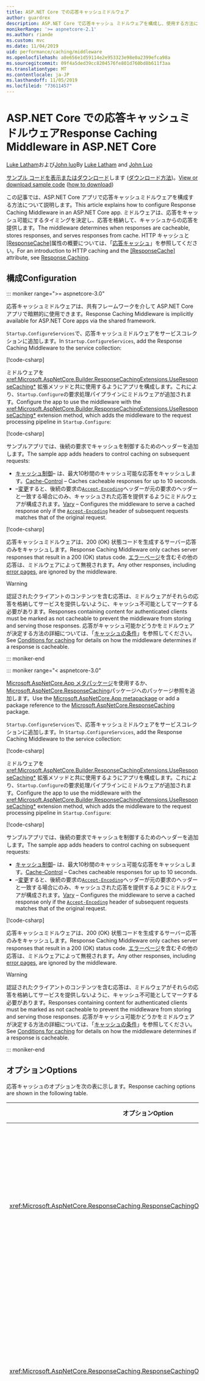 ```yaml
---
title: ASP.NET Core での応答キャッシュミドルウェア
author: guardrex
description: ASP.NET Core で応答キャッシュ ミドルウェアを構成し、使用する方法について説明します。
monikerRange: '>= aspnetcore-2.1'
ms.author: riande
ms.custom: mvc
ms.date: 11/04/2019
uid: performance/caching/middleware
ms.openlocfilehash: a8e656e1d59114e2e953323e98e0a2399efca98a
ms.sourcegitcommit: 09f4a5ded39cc8204576fe801d760bd8b611f3aa
ms.translationtype: MT
ms.contentlocale: ja-JP
ms.lasthandoff: 11/05/2019
ms.locfileid: "73611457"
---
```

# <a name="response-caching-middleware-in-aspnet-core"></a><span data-ttu-id="ecc8e-103">ASP.NET Core での応答キャッシュミドルウェア</span><span class="sxs-lookup"><span data-stu-id="ecc8e-103">Response Caching Middleware in ASP.NET Core</span></span>

<span data-ttu-id="ecc8e-104">[Luke Latham](https://github.com/guardrex)および[John luo](https://github.com/JunTaoLuo)</span><span class="sxs-lookup"><span data-stu-id="ecc8e-104">By [Luke Latham](https://github.com/guardrex) and [John Luo](https://github.com/JunTaoLuo)</span></span>

<span data-ttu-id="ecc8e-105">[サンプル コードを表示またはダウンロード](https://github.com/aspnet/AspNetCore.Docs/tree/master/aspnetcore/performance/caching/middleware/samples)します ([ダウンロード方法](xref:index#how-to-download-a-sample))。</span><span class="sxs-lookup"><span data-stu-id="ecc8e-105">[View or download sample code](https://github.com/aspnet/AspNetCore.Docs/tree/master/aspnetcore/performance/caching/middleware/samples) ([how to download](xref:index#how-to-download-a-sample))</span></span>

<span data-ttu-id="ecc8e-106">この記事では、ASP.NET Core アプリで応答キャッシュミドルウェアを構成する方法について説明します。</span><span class="sxs-lookup"><span data-stu-id="ecc8e-106">This article explains how to configure Response Caching Middleware in an ASP.NET Core app.</span></span> <span data-ttu-id="ecc8e-107">ミドルウェアは、応答をキャッシュ可能にするタイミングを決定し、応答を格納して、キャッシュからの応答を提供します。</span><span class="sxs-lookup"><span data-stu-id="ecc8e-107">The middleware determines when responses are cacheable, stores responses, and serves responses from cache.</span></span> <span data-ttu-id="ecc8e-108">HTTP キャッシュと[[ResponseCache]](xref:Microsoft.AspNetCore.Mvc.ResponseCacheAttribute)属性の概要については、「[応答キャッシュ](xref:performance/caching/response)」を参照してください。</span><span class="sxs-lookup"><span data-stu-id="ecc8e-108">For an introduction to HTTP caching and the [[ResponseCache]](xref:Microsoft.AspNetCore.Mvc.ResponseCacheAttribute) attribute, see [Response Caching](xref:performance/caching/response).</span></span>

## <a name="configuration"></a><span data-ttu-id="ecc8e-109">構成</span><span class="sxs-lookup"><span data-stu-id="ecc8e-109">Configuration</span></span>

::: moniker range=">= aspnetcore-3.0"

<span data-ttu-id="ecc8e-110">応答キャッシュミドルウェアは、共有フレームワークを介して ASP.NET Core アプリで暗黙的に使用できます。</span><span class="sxs-lookup"><span data-stu-id="ecc8e-110">Response Caching Middleware is implicitly available for ASP.NET Core apps via the shared framework.</span></span>

<span data-ttu-id="ecc8e-111">`Startup.ConfigureServices`で、応答キャッシュミドルウェアをサービスコレクションに追加します。</span><span class="sxs-lookup"><span data-stu-id="ecc8e-111">In `Startup.ConfigureServices`, add the Response Caching Middleware to the service collection:</span></span>

[!code-csharp[](middleware/samples/3.x/ResponseCachingMiddleware/Startup.cs?name=snippet1&highlight=3)]

<span data-ttu-id="ecc8e-112">ミドルウェアを <xref:Microsoft.AspNetCore.Builder.ResponseCachingExtensions.UseResponseCaching*> 拡張メソッドと共に使用するようにアプリを構成します。これにより、`Startup.Configure`の要求処理パイプラインにミドルウェアが追加されます。</span><span class="sxs-lookup"><span data-stu-id="ecc8e-112">Configure the app to use the middleware with the <xref:Microsoft.AspNetCore.Builder.ResponseCachingExtensions.UseResponseCaching*> extension method, which adds the middleware to the request processing pipeline in `Startup.Configure`:</span></span>

[!code-csharp[](middleware/samples/3.x/ResponseCachingMiddleware/Startup.cs?name=snippet2&highlight=16)]

<span data-ttu-id="ecc8e-113">サンプルアプリでは、後続の要求でキャッシュを制御するためのヘッダーを追加します。</span><span class="sxs-lookup"><span data-stu-id="ecc8e-113">The sample app adds headers to control caching on subsequent requests:</span></span>

* <span data-ttu-id="ecc8e-114">[キャッシュ制御](https://tools.ietf.org/html/rfc7234#section-5.2)&ndash; は、最大10秒間のキャッシュ可能な応答をキャッシュします。</span><span class="sxs-lookup"><span data-stu-id="ecc8e-114">[Cache-Control](https://tools.ietf.org/html/rfc7234#section-5.2) &ndash; Caches cacheable responses for up to 10 seconds.</span></span>
* <span data-ttu-id="ecc8e-115">&ndash;[変更](https://tools.ietf.org/html/rfc7231#section-7.1.4)すると、後続の要求の[`Accept-Encoding`](https://tools.ietf.org/html/rfc7231#section-5.3.4)ヘッダーが元の要求のヘッダーと一致する場合にのみ、キャッシュされた応答を提供するようにミドルウェアが構成されます。</span><span class="sxs-lookup"><span data-stu-id="ecc8e-115">[Vary](https://tools.ietf.org/html/rfc7231#section-7.1.4) &ndash; Configures the middleware to serve a cached response only if the [`Accept-Encoding`](https://tools.ietf.org/html/rfc7231#section-5.3.4) header of subsequent requests matches that of the original request.</span></span>

[!code-csharp[](middleware/samples_snippets/3.x/AddHeaders.cs)]

<span data-ttu-id="ecc8e-116">応答キャッシュミドルウェアは、200 (OK) 状態コードを生成するサーバー応答のみをキャッシュします。</span><span class="sxs-lookup"><span data-stu-id="ecc8e-116">Response Caching Middleware only caches server responses that result in a 200 (OK) status code.</span></span> <span data-ttu-id="ecc8e-117">[エラーページ](xref:fundamentals/error-handling)を含むその他の応答は、ミドルウェアによって無視されます。</span><span class="sxs-lookup"><span data-stu-id="ecc8e-117">Any other responses, including [error pages](xref:fundamentals/error-handling), are ignored by the middleware.</span></span>

> [!WARNING]
> <span data-ttu-id="ecc8e-118">認証されたクライアントのコンテンツを含む応答は、ミドルウェアがそれらの応答を格納してサービスを提供しないように、キャッシュ不可能としてマークする必要があります。</span><span class="sxs-lookup"><span data-stu-id="ecc8e-118">Responses containing content for authenticated clients must be marked as not cacheable to prevent the middleware from storing and serving those responses.</span></span> <span data-ttu-id="ecc8e-119">応答がキャッシュ可能かどうかをミドルウェアが決定する方法の詳細については、「[キャッシュの条件](#conditions-for-caching)」を参照してください。</span><span class="sxs-lookup"><span data-stu-id="ecc8e-119">See [Conditions for caching](#conditions-for-caching) for details on how the middleware determines if a response is cacheable.</span></span>

::: moniker-end

::: moniker range="< aspnetcore-3.0"

<span data-ttu-id="ecc8e-120">[Microsoft.AspNetCore.App メタパッケージ](xref:fundamentals/metapackage-app)を使用するか、 [Microsoft.AspNetCore.ResponseCaching](https://www.nuget.org/packages/Microsoft.AspNetCore.ResponseCaching/)パッケージへのパッケージ参照を追加します。</span><span class="sxs-lookup"><span data-stu-id="ecc8e-120">Use the [Microsoft.AspNetCore.App metapackage](xref:fundamentals/metapackage-app) or add a package reference to the [Microsoft.AspNetCore.ResponseCaching](https://www.nuget.org/packages/Microsoft.AspNetCore.ResponseCaching/) package.</span></span>

<span data-ttu-id="ecc8e-121">`Startup.ConfigureServices`で、応答キャッシュミドルウェアをサービスコレクションに追加します。</span><span class="sxs-lookup"><span data-stu-id="ecc8e-121">In `Startup.ConfigureServices`, add the Response Caching Middleware to the service collection:</span></span>

[!code-csharp[](middleware/samples/2.x/ResponseCachingMiddleware/Startup.cs?name=snippet1&highlight=3)]

<span data-ttu-id="ecc8e-122">ミドルウェアを <xref:Microsoft.AspNetCore.Builder.ResponseCachingExtensions.UseResponseCaching*> 拡張メソッドと共に使用するようにアプリを構成します。これにより、`Startup.Configure`の要求処理パイプラインにミドルウェアが追加されます。</span><span class="sxs-lookup"><span data-stu-id="ecc8e-122">Configure the app to use the middleware with the <xref:Microsoft.AspNetCore.Builder.ResponseCachingExtensions.UseResponseCaching*> extension method, which adds the middleware to the request processing pipeline in `Startup.Configure`:</span></span>

[!code-csharp[](middleware/samples/2.x/ResponseCachingMiddleware/Startup.cs?name=snippet2&highlight=14)]

<span data-ttu-id="ecc8e-123">サンプルアプリでは、後続の要求でキャッシュを制御するためのヘッダーを追加します。</span><span class="sxs-lookup"><span data-stu-id="ecc8e-123">The sample app adds headers to control caching on subsequent requests:</span></span>

* <span data-ttu-id="ecc8e-124">[キャッシュ制御](https://tools.ietf.org/html/rfc7234#section-5.2)&ndash; は、最大10秒間のキャッシュ可能な応答をキャッシュします。</span><span class="sxs-lookup"><span data-stu-id="ecc8e-124">[Cache-Control](https://tools.ietf.org/html/rfc7234#section-5.2) &ndash; Caches cacheable responses for up to 10 seconds.</span></span>
* <span data-ttu-id="ecc8e-125">&ndash;[変更](https://tools.ietf.org/html/rfc7231#section-7.1.4)すると、後続の要求の[`Accept-Encoding`](https://tools.ietf.org/html/rfc7231#section-5.3.4)ヘッダーが元の要求のヘッダーと一致する場合にのみ、キャッシュされた応答を提供するようにミドルウェアが構成されます。</span><span class="sxs-lookup"><span data-stu-id="ecc8e-125">[Vary](https://tools.ietf.org/html/rfc7231#section-7.1.4) &ndash; Configures the middleware to serve a cached response only if the [`Accept-Encoding`](https://tools.ietf.org/html/rfc7231#section-5.3.4) header of subsequent requests matches that of the original request.</span></span>

[!code-csharp[](middleware/samples_snippets/2.x/AddHeaders.cs)]

<span data-ttu-id="ecc8e-126">応答キャッシュミドルウェアは、200 (OK) 状態コードを生成するサーバー応答のみをキャッシュします。</span><span class="sxs-lookup"><span data-stu-id="ecc8e-126">Response Caching Middleware only caches server responses that result in a 200 (OK) status code.</span></span> <span data-ttu-id="ecc8e-127">[エラーページ](xref:fundamentals/error-handling)を含むその他の応答は、ミドルウェアによって無視されます。</span><span class="sxs-lookup"><span data-stu-id="ecc8e-127">Any other responses, including [error pages](xref:fundamentals/error-handling), are ignored by the middleware.</span></span>

> [!WARNING]
> <span data-ttu-id="ecc8e-128">認証されたクライアントのコンテンツを含む応答は、ミドルウェアがそれらの応答を格納してサービスを提供しないように、キャッシュ不可能としてマークする必要があります。</span><span class="sxs-lookup"><span data-stu-id="ecc8e-128">Responses containing content for authenticated clients must be marked as not cacheable to prevent the middleware from storing and serving those responses.</span></span> <span data-ttu-id="ecc8e-129">応答がキャッシュ可能かどうかをミドルウェアが決定する方法の詳細については、「[キャッシュの条件](#conditions-for-caching)」を参照してください。</span><span class="sxs-lookup"><span data-stu-id="ecc8e-129">See [Conditions for caching](#conditions-for-caching) for details on how the middleware determines if a response is cacheable.</span></span>

::: moniker-end

## <a name="options"></a><span data-ttu-id="ecc8e-130">オプション</span><span class="sxs-lookup"><span data-stu-id="ecc8e-130">Options</span></span>

<span data-ttu-id="ecc8e-131">応答キャッシュのオプションを次の表に示します。</span><span class="sxs-lookup"><span data-stu-id="ecc8e-131">Response caching options are shown in the following table.</span></span>

| <span data-ttu-id="ecc8e-132">オプション</span><span class="sxs-lookup"><span data-stu-id="ecc8e-132">Option</span></span> | <span data-ttu-id="ecc8e-133">説明</span><span class="sxs-lookup"><span data-stu-id="ecc8e-133">Description</span></span> |
| ------ | ----------- |
| <xref:Microsoft.AspNetCore.ResponseCaching.ResponseCachingOptions.MaximumBodySize> | <span data-ttu-id="ecc8e-134">応答本文の最大キャッシュ可能サイズ (バイト単位)。</span><span class="sxs-lookup"><span data-stu-id="ecc8e-134">The largest cacheable size for the response body in bytes.</span></span> <span data-ttu-id="ecc8e-135">既定値は `64 * 1024 * 1024` (64 MB) です。</span><span class="sxs-lookup"><span data-stu-id="ecc8e-135">The default value is `64 * 1024 * 1024` (64 MB).</span></span> |
| <xref:Microsoft.AspNetCore.ResponseCaching.ResponseCachingOptions.SizeLimit> | <span data-ttu-id="ecc8e-136">応答キャッシュミドルウェアのサイズ制限 (バイト単位)。</span><span class="sxs-lookup"><span data-stu-id="ecc8e-136">The size limit for the response cache middleware in bytes.</span></span> <span data-ttu-id="ecc8e-137">既定値は `100 * 1024 * 1024` (100 MB) です。</span><span class="sxs-lookup"><span data-stu-id="ecc8e-137">The default value is `100 * 1024 * 1024` (100 MB).</span></span> |
| <xref:Microsoft.AspNetCore.ResponseCaching.ResponseCachingOptions.UseCaseSensitivePaths> | <span data-ttu-id="ecc8e-138">大文字と小文字が区別されるパスに応答をキャッシュするかどうかを決定します。</span><span class="sxs-lookup"><span data-stu-id="ecc8e-138">Determines if responses are cached on case-sensitive paths.</span></span> <span data-ttu-id="ecc8e-139">既定値は `false`です。</span><span class="sxs-lookup"><span data-stu-id="ecc8e-139">The default value is `false`.</span></span> |

<span data-ttu-id="ecc8e-140">次の例では、ミドルウェアをに構成します。</span><span class="sxs-lookup"><span data-stu-id="ecc8e-140">The following example configures the middleware to:</span></span>

* <span data-ttu-id="ecc8e-141">本文のサイズが1024バイト以下の応答をキャッシュします。</span><span class="sxs-lookup"><span data-stu-id="ecc8e-141">Cache responses with a body size smaller than or equal to 1,024 bytes.</span></span>
* <span data-ttu-id="ecc8e-142">大文字と小文字を区別するパスで応答を格納します。</span><span class="sxs-lookup"><span data-stu-id="ecc8e-142">Store the responses by case-sensitive paths.</span></span> <span data-ttu-id="ecc8e-143">たとえば、`/page1` と `/Page1` は個別に格納されます。</span><span class="sxs-lookup"><span data-stu-id="ecc8e-143">For example, `/page1` and `/Page1` are stored separately.</span></span>

```csharp
services.AddResponseCaching(options =>
{
    options.MaximumBodySize = 1024;
    options.UseCaseSensitivePaths = true;
});
```

## <a name="varybyquerykeys"></a><span data-ttu-id="ecc8e-144">VaryByQueryKeys</span><span class="sxs-lookup"><span data-stu-id="ecc8e-144">VaryByQueryKeys</span></span>

<span data-ttu-id="ecc8e-145">MVC/web API コントローラーまたは Razor Pages ページモデルを使用する場合、 [[ResponseCache]](xref:Microsoft.AspNetCore.Mvc.ResponseCacheAttribute)属性では、応答キャッシュ用に適切なヘッダーを設定するために必要なパラメーターを指定します。</span><span class="sxs-lookup"><span data-stu-id="ecc8e-145">When using MVC / web API controllers or Razor Pages page models, the [[ResponseCache]](xref:Microsoft.AspNetCore.Mvc.ResponseCacheAttribute) attribute specifies the parameters necessary for setting the appropriate headers for response caching.</span></span> <span data-ttu-id="ecc8e-146">ミドルウェアを厳密に必要とする `[ResponseCache]` 属性の唯一のパラメーターは <xref:Microsoft.AspNetCore.Mvc.ResponseCacheAttribute.VaryByQueryKeys>であり、実際の HTTP ヘッダーには対応していません。</span><span class="sxs-lookup"><span data-stu-id="ecc8e-146">The only parameter of the `[ResponseCache]` attribute that strictly requires the middleware is <xref:Microsoft.AspNetCore.Mvc.ResponseCacheAttribute.VaryByQueryKeys>, which doesn't correspond to an actual HTTP header.</span></span> <span data-ttu-id="ecc8e-147">詳細については、「<xref:performance/caching/response#responsecache-attribute>」を参照してください。</span><span class="sxs-lookup"><span data-stu-id="ecc8e-147">For more information, see <xref:performance/caching/response#responsecache-attribute>.</span></span>

<span data-ttu-id="ecc8e-148">`[ResponseCache]` 属性を使用しない場合、応答のキャッシュは `VaryByQueryKeys`でさまざまに変化する可能性があります。</span><span class="sxs-lookup"><span data-stu-id="ecc8e-148">When not using the `[ResponseCache]` attribute, response caching can be varied with `VaryByQueryKeys`.</span></span> <span data-ttu-id="ecc8e-149"><xref:Microsoft.AspNetCore.ResponseCaching.ResponseCachingFeature> を HttpContext から直接使用[します。](xref:Microsoft.AspNetCore.Http.HttpContext.Features)</span><span class="sxs-lookup"><span data-stu-id="ecc8e-149">Use the <xref:Microsoft.AspNetCore.ResponseCaching.ResponseCachingFeature> directly from the [HttpContext.Features](xref:Microsoft.AspNetCore.Http.HttpContext.Features):</span></span>

```csharp
var responseCachingFeature = context.HttpContext.Features.Get<IResponseCachingFeature>();

if (responseCachingFeature != null)
{
    responseCachingFeature.VaryByQueryKeys = new[] { "MyKey" };
}
```

<span data-ttu-id="ecc8e-150">`VaryByQueryKeys` の `*` と同じ1つの値を使用すると、すべての要求クエリパラメーターによってキャッシュが異なります。</span><span class="sxs-lookup"><span data-stu-id="ecc8e-150">Using a single value equal to `*` in `VaryByQueryKeys` varies the cache by all request query parameters.</span></span>

## <a name="http-headers-used-by-response-caching-middleware"></a><span data-ttu-id="ecc8e-151">応答キャッシュミドルウェアによって使用される HTTP ヘッダー</span><span class="sxs-lookup"><span data-stu-id="ecc8e-151">HTTP headers used by Response Caching Middleware</span></span>

<span data-ttu-id="ecc8e-152">次の表は、応答のキャッシュに影響を与える HTTP ヘッダーに関する情報を示しています。</span><span class="sxs-lookup"><span data-stu-id="ecc8e-152">The following table provides information on HTTP headers that affect response caching.</span></span>

| <span data-ttu-id="ecc8e-153">Header</span><span class="sxs-lookup"><span data-stu-id="ecc8e-153">Header</span></span> | <span data-ttu-id="ecc8e-154">説明</span><span class="sxs-lookup"><span data-stu-id="ecc8e-154">Details</span></span> |
| ------ | ------- |
| `Authorization` | <span data-ttu-id="ecc8e-155">ヘッダーが存在する場合、応答はキャッシュされません。</span><span class="sxs-lookup"><span data-stu-id="ecc8e-155">The response isn't cached if the header exists.</span></span> |
| `Cache-Control` | <span data-ttu-id="ecc8e-156">ミドルウェアは、`public` cache ディレクティブでマークされたキャッシュ応答のみを考慮します。</span><span class="sxs-lookup"><span data-stu-id="ecc8e-156">The middleware only considers caching responses marked with the `public` cache directive.</span></span> <span data-ttu-id="ecc8e-157">次のパラメーターを使用してキャッシュを制御します。</span><span class="sxs-lookup"><span data-stu-id="ecc8e-157">Control caching with the following parameters:</span></span><ul><li><span data-ttu-id="ecc8e-158">最長有効期間</span><span class="sxs-lookup"><span data-stu-id="ecc8e-158">max-age</span></span></li><li><span data-ttu-id="ecc8e-159">最大-古い&#8224;</span><span class="sxs-lookup"><span data-stu-id="ecc8e-159">max-stale&#8224;</span></span></li><li><span data-ttu-id="ecc8e-160">最小-新規</span><span class="sxs-lookup"><span data-stu-id="ecc8e-160">min-fresh</span></span></li><li><span data-ttu-id="ecc8e-161">再検証が必要</span><span class="sxs-lookup"><span data-stu-id="ecc8e-161">must-revalidate</span></span></li><li><span data-ttu-id="ecc8e-162">キャッシュなし</span><span class="sxs-lookup"><span data-stu-id="ecc8e-162">no-cache</span></span></li><li><span data-ttu-id="ecc8e-163">ストアなし</span><span class="sxs-lookup"><span data-stu-id="ecc8e-163">no-store</span></span></li><li><span data-ttu-id="ecc8e-164">-if-キャッシュ済み</span><span class="sxs-lookup"><span data-stu-id="ecc8e-164">only-if-cached</span></span></li><li><span data-ttu-id="ecc8e-165">private</span><span class="sxs-lookup"><span data-stu-id="ecc8e-165">private</span></span></li><li><span data-ttu-id="ecc8e-166">public</span><span class="sxs-lookup"><span data-stu-id="ecc8e-166">public</span></span></li><li><span data-ttu-id="ecc8e-167">s-maxage</span><span class="sxs-lookup"><span data-stu-id="ecc8e-167">s-maxage</span></span></li><li><span data-ttu-id="ecc8e-168">プロキシ-再検証&#8225;</span><span class="sxs-lookup"><span data-stu-id="ecc8e-168">proxy-revalidate&#8225;</span></span></li></ul><span data-ttu-id="ecc8e-169">&#8224;`max-stale`に制限が指定されていない場合、ミドルウェアは何も実行しません。</span><span class="sxs-lookup"><span data-stu-id="ecc8e-169">&#8224;If no limit is specified to `max-stale`, the middleware takes no action.</span></span><br><span data-ttu-id="ecc8e-170">&#8225;`proxy-revalidate` は `must-revalidate`と同じ効果があります。</span><span class="sxs-lookup"><span data-stu-id="ecc8e-170">&#8225;`proxy-revalidate` has the same effect as `must-revalidate`.</span></span><br><br><span data-ttu-id="ecc8e-171">詳細については、「 [RFC 7231: Request Cache-control ディレクティブ](https://tools.ietf.org/html/rfc7234#section-5.2.1)」を参照してください。</span><span class="sxs-lookup"><span data-stu-id="ecc8e-171">For more information, see [RFC 7231: Request Cache-Control Directives](https://tools.ietf.org/html/rfc7234#section-5.2.1).</span></span> |
| `Pragma` | <span data-ttu-id="ecc8e-172">要求内の `Pragma: no-cache` ヘッダーでは、`Cache-Control: no-cache`と同じ効果が得られます。</span><span class="sxs-lookup"><span data-stu-id="ecc8e-172">A `Pragma: no-cache` header in the request produces the same effect as `Cache-Control: no-cache`.</span></span> <span data-ttu-id="ecc8e-173">このヘッダーは、`Cache-Control` ヘッダー内の関連するディレクティブによってオーバーライドされます (存在する場合)。</span><span class="sxs-lookup"><span data-stu-id="ecc8e-173">This header is overridden by the relevant directives in the `Cache-Control` header, if present.</span></span> <span data-ttu-id="ecc8e-174">HTTP/1.0 との下位互換性のために考慮されます。</span><span class="sxs-lookup"><span data-stu-id="ecc8e-174">Considered for backward compatibility with HTTP/1.0.</span></span> |
| `Set-Cookie` | <span data-ttu-id="ecc8e-175">ヘッダーが存在する場合、応答はキャッシュされません。</span><span class="sxs-lookup"><span data-stu-id="ecc8e-175">The response isn't cached if the header exists.</span></span> <span data-ttu-id="ecc8e-176">1つ以上の cookie を設定する要求処理パイプライン内のミドルウェアは、応答キャッシュミドルウェアが応答をキャッシュしないようにします ( [cookie ベースの TempData プロバイダー](xref:fundamentals/app-state#tempdata)など)。</span><span class="sxs-lookup"><span data-stu-id="ecc8e-176">Any middleware in the request processing pipeline that sets one or more cookies prevents the Response Caching Middleware from caching the response (for example, the [cookie-based TempData provider](xref:fundamentals/app-state#tempdata)).</span></span>  |
| `Vary` | <span data-ttu-id="ecc8e-177">キャッシュされた応答を別のヘッダーによって変更するには、`Vary` ヘッダーを使用します。</span><span class="sxs-lookup"><span data-stu-id="ecc8e-177">The `Vary` header is used to vary the cached response by another header.</span></span> <span data-ttu-id="ecc8e-178">たとえば、`Vary: Accept-Encoding` ヘッダーを含めることにより、エンコードによって応答をキャッシュします。これにより、ヘッダー `Accept-Encoding: gzip` と `Accept-Encoding: text/plain` 個別に要求に対する応答がキャッシュされます。</span><span class="sxs-lookup"><span data-stu-id="ecc8e-178">For example, cache responses by encoding by including the `Vary: Accept-Encoding` header, which caches responses for requests with headers `Accept-Encoding: gzip` and `Accept-Encoding: text/plain` separately.</span></span> <span data-ttu-id="ecc8e-179">ヘッダー値が `*` の応答は格納されません。</span><span class="sxs-lookup"><span data-stu-id="ecc8e-179">A response with a header value of `*` is never stored.</span></span> |
| `Expires` | <span data-ttu-id="ecc8e-180">このヘッダーによって古いと見なされる応答は、他の `Cache-Control` ヘッダーでオーバーライドされない限り、格納または取得されません。</span><span class="sxs-lookup"><span data-stu-id="ecc8e-180">A response deemed stale by this header isn't stored or retrieved unless overridden by other `Cache-Control` headers.</span></span> |
| `If-None-Match` | <span data-ttu-id="ecc8e-181">値が `*` ず、応答の `ETag` が指定された値と一致しない場合は、キャッシュから完全な応答が提供されます。</span><span class="sxs-lookup"><span data-stu-id="ecc8e-181">The full response is served from cache if the value isn't `*` and the `ETag` of the response doesn't match any of the values provided.</span></span> <span data-ttu-id="ecc8e-182">それ以外の場合は、304 (変更なし) の応答が処理されます。</span><span class="sxs-lookup"><span data-stu-id="ecc8e-182">Otherwise, a 304 (Not Modified) response is served.</span></span> |
| `If-Modified-Since` | <span data-ttu-id="ecc8e-183">`If-None-Match` ヘッダーが存在しない場合、キャッシュされた応答の日付が指定した値より新しい場合は、キャッシュから完全な応答が提供されます。</span><span class="sxs-lookup"><span data-stu-id="ecc8e-183">If the `If-None-Match` header isn't present, a full response is served from cache if the cached response date is newer than the value provided.</span></span> <span data-ttu-id="ecc8e-184">それ以外の場合は、 *304-変更されていない*応答が提供されます。</span><span class="sxs-lookup"><span data-stu-id="ecc8e-184">Otherwise, a *304 - Not Modified* response is served.</span></span> |
| `Date` | <span data-ttu-id="ecc8e-185">キャッシュからサービスを提供している場合、`Date` ヘッダーは、元の応答で提供されていない場合、ミドルウェアによって設定されます。</span><span class="sxs-lookup"><span data-stu-id="ecc8e-185">When serving from cache, the `Date` header is set by the middleware if it wasn't provided on the original response.</span></span> |
| `Content-Length` | <span data-ttu-id="ecc8e-186">キャッシュからサービスを提供している場合、`Content-Length` ヘッダーは、元の応答で提供されていない場合、ミドルウェアによって設定されます。</span><span class="sxs-lookup"><span data-stu-id="ecc8e-186">When serving from cache, the `Content-Length` header is set by the middleware if it wasn't provided on the original response.</span></span> |
| `Age` | <span data-ttu-id="ecc8e-187">元の応答で送信された `Age` ヘッダーは無視されます。</span><span class="sxs-lookup"><span data-stu-id="ecc8e-187">The `Age` header sent in the original response is ignored.</span></span> <span data-ttu-id="ecc8e-188">ミドルウェアは、キャッシュされた応答を提供するときに新しい値を計算します。</span><span class="sxs-lookup"><span data-stu-id="ecc8e-188">The middleware computes a new value when serving a cached response.</span></span> |

## <a name="caching-respects-request-cache-control-directives"></a><span data-ttu-id="ecc8e-189">キャッシュは、要求のキャッシュ制御ディレクティブに従います。</span><span class="sxs-lookup"><span data-stu-id="ecc8e-189">Caching respects request Cache-Control directives</span></span>

<span data-ttu-id="ecc8e-190">ミドルウェアは、 [HTTP 1.1 キャッシュ仕様](https://tools.ietf.org/html/rfc7234#section-5.2)の規則を尊重します。</span><span class="sxs-lookup"><span data-stu-id="ecc8e-190">The middleware respects the rules of the [HTTP 1.1 Caching specification](https://tools.ietf.org/html/rfc7234#section-5.2).</span></span> <span data-ttu-id="ecc8e-191">規則では、クライアントによって送信された有効な `Cache-Control` ヘッダーを受け入れるためにキャッシュが必要です。</span><span class="sxs-lookup"><span data-stu-id="ecc8e-191">The rules require a cache to honor a valid `Cache-Control` header sent by the client.</span></span> <span data-ttu-id="ecc8e-192">この仕様では、クライアントは `no-cache` ヘッダー値を使用して要求を行い、すべての要求に対してサーバーに新しい応答を強制的に生成させることができます。</span><span class="sxs-lookup"><span data-stu-id="ecc8e-192">Under the specification, a client can make requests with a `no-cache` header value and force the server to generate a new response for every request.</span></span> <span data-ttu-id="ecc8e-193">現時点では、ミドルウェアが公式のキャッシュ仕様に準拠しているため、ミドルウェアを使用する場合、このキャッシュ動作を開発者が制御することはありません。</span><span class="sxs-lookup"><span data-stu-id="ecc8e-193">Currently, there's no developer control over this caching behavior when using the middleware because the middleware adheres to the official caching specification.</span></span>

<span data-ttu-id="ecc8e-194">キャッシュの動作を詳細に制御するには、ASP.NET Core の他のキャッシュ機能を調べます。</span><span class="sxs-lookup"><span data-stu-id="ecc8e-194">For more control over caching behavior, explore other caching features of ASP.NET Core.</span></span> <span data-ttu-id="ecc8e-195">次のトピックを参照してください。</span><span class="sxs-lookup"><span data-stu-id="ecc8e-195">See the following topics:</span></span>

* <xref:performance/caching/memory>
* <xref:performance/caching/distributed>
* <xref:mvc/views/tag-helpers/builtin-th/cache-tag-helper>
* <xref:mvc/views/tag-helpers/builtin-th/distributed-cache-tag-helper>

## <a name="troubleshooting"></a><span data-ttu-id="ecc8e-196">トラブルシューティング</span><span class="sxs-lookup"><span data-stu-id="ecc8e-196">Troubleshooting</span></span>

<span data-ttu-id="ecc8e-197">キャッシュの動作が想定どおりでない場合は、応答がキャッシュ可能であり、キャッシュから提供できることを確認します。</span><span class="sxs-lookup"><span data-stu-id="ecc8e-197">If caching behavior isn't as expected, confirm that responses are cacheable and capable of being served from the cache.</span></span> <span data-ttu-id="ecc8e-198">要求の受信ヘッダーと応答の送信ヘッダーを確認します。</span><span class="sxs-lookup"><span data-stu-id="ecc8e-198">Examine the request's incoming headers and the response's outgoing headers.</span></span> <span data-ttu-id="ecc8e-199">デバッグに役立つように[ログ記録](xref:fundamentals/logging/index)を有効にします。</span><span class="sxs-lookup"><span data-stu-id="ecc8e-199">Enable [logging](xref:fundamentals/logging/index) to help with debugging.</span></span>

<span data-ttu-id="ecc8e-200">キャッシュ動作のテストとトラブルシューティングを行う場合、ブラウザーでは、望ましくない方法でキャッシュに影響を与える要求ヘッダーを設定できます。</span><span class="sxs-lookup"><span data-stu-id="ecc8e-200">When testing and troubleshooting caching behavior, a browser may set request headers that affect caching in undesirable ways.</span></span> <span data-ttu-id="ecc8e-201">たとえば、ブラウザーでは、ページの更新時に `Cache-Control` ヘッダーを `no-cache` または `max-age=0` に設定できます。</span><span class="sxs-lookup"><span data-stu-id="ecc8e-201">For example, a browser may set the `Cache-Control` header to `no-cache` or `max-age=0` when refreshing a page.</span></span> <span data-ttu-id="ecc8e-202">次のツールでは、要求ヘッダーを明示的に設定でき、キャッシュのテストに適しています。</span><span class="sxs-lookup"><span data-stu-id="ecc8e-202">The following tools can explicitly set request headers and are preferred for testing caching:</span></span>

* [<span data-ttu-id="ecc8e-203">Fiddler</span><span class="sxs-lookup"><span data-stu-id="ecc8e-203">Fiddler</span></span>](https://www.telerik.com/fiddler)
* [<span data-ttu-id="ecc8e-204">Postman</span><span class="sxs-lookup"><span data-stu-id="ecc8e-204">Postman</span></span>](https://www.getpostman.com/)

### <a name="conditions-for-caching"></a><span data-ttu-id="ecc8e-205">キャッシュの条件</span><span class="sxs-lookup"><span data-stu-id="ecc8e-205">Conditions for caching</span></span>

* <span data-ttu-id="ecc8e-206">要求は、200 (OK) 状態コードでサーバー応答を生成する必要があります。</span><span class="sxs-lookup"><span data-stu-id="ecc8e-206">The request must result in a server response with a 200 (OK) status code.</span></span>
* <span data-ttu-id="ecc8e-207">要求メソッドは GET または HEAD である必要があります。</span><span class="sxs-lookup"><span data-stu-id="ecc8e-207">The request method must be GET or HEAD.</span></span>
* <span data-ttu-id="ecc8e-208">`Startup.Configure`では、応答キャッシュミドルウェアは、キャッシュを必要とするミドルウェアの前に配置する必要があります。</span><span class="sxs-lookup"><span data-stu-id="ecc8e-208">In `Startup.Configure`, Response Caching Middleware must be placed before middleware that require caching.</span></span> <span data-ttu-id="ecc8e-209">詳細については、「<xref:fundamentals/middleware/index>」を参照してください。</span><span class="sxs-lookup"><span data-stu-id="ecc8e-209">For more information, see <xref:fundamentals/middleware/index>.</span></span>
* <span data-ttu-id="ecc8e-210">`Authorization` ヘッダーを指定することはできません。</span><span class="sxs-lookup"><span data-stu-id="ecc8e-210">The `Authorization` header must not be present.</span></span>
* <span data-ttu-id="ecc8e-211">`Cache-Control` ヘッダーパラメーターは有効である必要があり、応答は `public` としてマークされ、`private`としてマークされていない必要があります。</span><span class="sxs-lookup"><span data-stu-id="ecc8e-211">`Cache-Control` header parameters must be valid, and the response must be marked `public` and not marked `private`.</span></span>
* <span data-ttu-id="ecc8e-212">`Cache-Control` ヘッダーが存在しない場合、`Pragma: no-cache` ヘッダーは存在しない必要があります。 `Cache-Control` ヘッダーが存在する場合、`Pragma` ヘッダーがオーバーライドされるためです。</span><span class="sxs-lookup"><span data-stu-id="ecc8e-212">The `Pragma: no-cache` header must not be present if the `Cache-Control` header isn't present, as the `Cache-Control` header overrides the `Pragma` header when present.</span></span>
* <span data-ttu-id="ecc8e-213">`Set-Cookie` ヘッダーを指定することはできません。</span><span class="sxs-lookup"><span data-stu-id="ecc8e-213">The `Set-Cookie` header must not be present.</span></span>
* <span data-ttu-id="ecc8e-214">`Vary` ヘッダーパラメーターは、`*`と同じである必要があります。</span><span class="sxs-lookup"><span data-stu-id="ecc8e-214">`Vary` header parameters must be valid and not equal to `*`.</span></span>
* <span data-ttu-id="ecc8e-215">`Content-Length` ヘッダー値 (設定されている場合) は、応答本文のサイズと一致する必要があります。</span><span class="sxs-lookup"><span data-stu-id="ecc8e-215">The `Content-Length` header value (if set) must match the size of the response body.</span></span>
* <span data-ttu-id="ecc8e-216"><xref:Microsoft.AspNetCore.Http.Features.IHttpSendFileFeature> は使用されません。</span><span class="sxs-lookup"><span data-stu-id="ecc8e-216">The <xref:Microsoft.AspNetCore.Http.Features.IHttpSendFileFeature> isn't used.</span></span>
* <span data-ttu-id="ecc8e-217">応答は、`Expires` ヘッダーおよび `max-age` および `s-maxage` のキャッシュディレクティブで指定されているとおりに古いものである必要があります。</span><span class="sxs-lookup"><span data-stu-id="ecc8e-217">The response must not be stale as specified by the `Expires` header and the `max-age` and `s-maxage` cache directives.</span></span>
* <span data-ttu-id="ecc8e-218">応答バッファリングを成功させる必要があります。</span><span class="sxs-lookup"><span data-stu-id="ecc8e-218">Response buffering must be successful.</span></span> <span data-ttu-id="ecc8e-219">応答のサイズは、構成済みまたは既定の <xref:Microsoft.AspNetCore.ResponseCaching.ResponseCachingOptions.SizeLimit>よりも小さくする必要があります。</span><span class="sxs-lookup"><span data-stu-id="ecc8e-219">The size of the response must be smaller than the configured or default <xref:Microsoft.AspNetCore.ResponseCaching.ResponseCachingOptions.SizeLimit>.</span></span> <span data-ttu-id="ecc8e-220">応答の本文のサイズは、構成済みまたは既定の <xref:Microsoft.AspNetCore.ResponseCaching.ResponseCachingOptions.MaximumBodySize>よりも小さくする必要があります。</span><span class="sxs-lookup"><span data-stu-id="ecc8e-220">The body size of the response must be smaller than the configured or default <xref:Microsoft.AspNetCore.ResponseCaching.ResponseCachingOptions.MaximumBodySize>.</span></span>
* <span data-ttu-id="ecc8e-221">応答は、 [RFC 7234](https://tools.ietf.org/html/rfc7234)仕様に従ってキャッシュ可能である必要があります。</span><span class="sxs-lookup"><span data-stu-id="ecc8e-221">The response must be cacheable according to the [RFC 7234](https://tools.ietf.org/html/rfc7234) specifications.</span></span> <span data-ttu-id="ecc8e-222">たとえば、`no-store` ディレクティブは、要求または応答のヘッダーフィールドに存在することはできません。</span><span class="sxs-lookup"><span data-stu-id="ecc8e-222">For example, the `no-store` directive must not exist in request or response header fields.</span></span> <span data-ttu-id="ecc8e-223">詳細については、 *「セクション 3:* [RFC 7234](https://tools.ietf.org/html/rfc7234)のキャッシュに応答を格納する」を参照してください。</span><span class="sxs-lookup"><span data-stu-id="ecc8e-223">See *Section 3: Storing Responses in Caches* of [RFC 7234](https://tools.ietf.org/html/rfc7234) for details.</span></span>

> [!NOTE]
> <span data-ttu-id="ecc8e-224">クロスサイト要求偽造 (CSRF) 攻撃を防ぐためにセキュリティで保護されたトークンを生成するための偽造防止システムは、応答がキャッシュされないように、`Cache-Control` と `Pragma` ヘッダーを `no-cache` に設定します。</span><span class="sxs-lookup"><span data-stu-id="ecc8e-224">The Antiforgery system for generating secure tokens to prevent Cross-Site Request Forgery (CSRF) attacks sets the `Cache-Control` and `Pragma` headers to `no-cache` so that responses aren't cached.</span></span> <span data-ttu-id="ecc8e-225">HTML フォーム要素の偽造防止トークンを無効にする方法については、「<xref:security/anti-request-forgery#aspnet-core-antiforgery-configuration>」を参照してください。</span><span class="sxs-lookup"><span data-stu-id="ecc8e-225">For information on how to disable antiforgery tokens for HTML form elements, see <xref:security/anti-request-forgery#aspnet-core-antiforgery-configuration>.</span></span>

## <a name="additional-resources"></a><span data-ttu-id="ecc8e-226">その他の技術情報</span><span class="sxs-lookup"><span data-stu-id="ecc8e-226">Additional resources</span></span>

* <xref:fundamentals/startup>
* <xref:fundamentals/middleware/index>
* <xref:performance/caching/memory>
* <xref:performance/caching/distributed>
* <xref:fundamentals/change-tokens>
* <xref:performance/caching/response>
* <xref:mvc/views/tag-helpers/builtin-th/cache-tag-helper>
* <xref:mvc/views/tag-helpers/builtin-th/distributed-cache-tag-helper>

